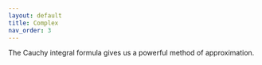 ```yaml
---
layout: default
title: Complex
nav_order: 3
---
```




The Cauchy integral formula gives us a powerful method of approximation. 

